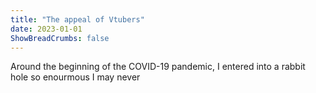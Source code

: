 ```yaml
---
title: "The appeal of Vtubers"
date: 2023-01-01
ShowBreadCrumbs: false
---
```


Around the beginning of the COVID-19 pandemic, I entered into a rabbit hole so enourmous I may never 

